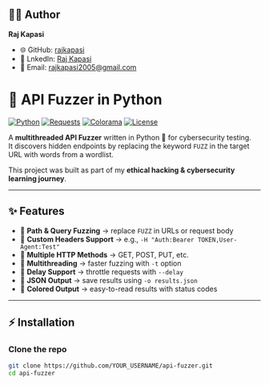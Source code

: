 ## 👨‍💻 Author
**Raj Kapasi**  
- 🌐 GitHub: [rajkapasi](https://github.com/rajkapasi)  
- 💼 LnkedIn: [Raj Kapasi](https://www.linkedin.com/in/raj-kapasi-5828b3335)  
- 📧 Email: rajkapasi2005@gmail.com


# 🚀 API Fuzzer in Python

[![Python](https://img.shields.io/badge/Python-3.8%2B-blue.svg)](https://www.python.org/)
[![Requests](https://img.shields.io/badge/Requests-Library-green.svg)](https://docs.python-requests.org/)
[![Colorama](https://img.shields.io/badge/Colorama-Colored%20Output-yellow.svg)](https://pypi.org/project/colorama/)
[![License](https://img.shields.io/badge/License-MIT-red.svg)](LICENSE)

A **multithreaded API Fuzzer** written in Python 🐍 for cybersecurity testing.  
It discovers hidden endpoints by replacing the keyword `FUZZ` in the target URL with words from a wordlist.  

This project was built as part of my **ethical hacking & cybersecurity learning journey**.  

---

## ✨ Features
- 🔹 **Path & Query Fuzzing** → replace `FUZZ` in URLs or request body  
- 🔹 **Custom Headers Support** → e.g., `-H "Auth:Bearer TOKEN,User-Agent:Test"`  
- 🔹 **Multiple HTTP Methods** → GET, POST, PUT, etc.  
- 🔹 **Multithreading** → faster fuzzing with `-t` option  
- 🔹 **Delay Support** → throttle requests with `--delay`  
- 🔹 **JSON Output** → save results using `-o results.json`  
- 🔹 **Colored Output** → easy-to-read results with status codes  

---

## ⚡ Installation

### Clone the repo
```bash
git clone https://github.com/YOUR_USERNAME/api-fuzzer.git
cd api-fuzzer
  

